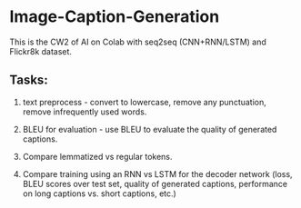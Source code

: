 # Image-Caption-Generation
This is the CW2 of AI on Colab with seq2seq (CNN+RNN/LSTM) and Flickr8k dataset.

## Tasks:
1. text preprocess - convert to lowercase, remove any punctuation, remove infrequently used words.

2. BLEU for evaluation - use BLEU to evaluate the quality of generated captions.

3. Compare lemmatized vs regular tokens.

4. Compare training using an RNN vs LSTM for the decoder network (loss, BLEU scores over test set, quality of generated captions, performance on long captions vs. short captions, etc.)
